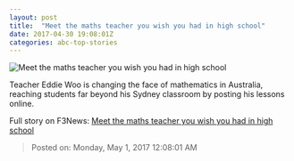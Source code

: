 ```yaml
---
layout: post
title:  "Meet the maths teacher you wish you had in high school"
date: 2017-04-30 19:08:01Z
categories: abc-top-stories
---
```


![Meet the maths teacher you wish you had in high school](http://www.abc.net.au/news/image/8481410-1x1-700x700.jpg)

Teacher Eddie Woo is changing the face of mathematics in Australia, reaching students far beyond his Sydney classroom by posting his lessons online.


Full story on F3News: [Meet the maths teacher you wish you had in high school](http://www.f3nws.com/n/zCmeKJ)

> Posted on: Monday, May 1, 2017 12:08:01 AM
